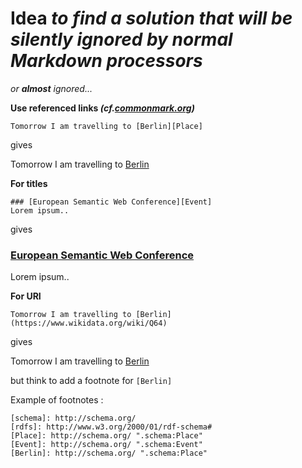 # Idea _to find a solution that will be silently ignored by normal Markdown processors_

_or **almost** ignored..._

**Use referenced links _(cf.[commonmark.org])_**

`Tomorrow I am travelling to [Berlin][Place]`

gives

Tomorrow I am travelling to [Berlin][Place]


**For titles**

    ### [European Semantic Web Conference][Event]
    Lorem ipsum..
	
gives

### [European Semantic Web Conference][Event]
Lorem ipsum..

**For URI**

    Tomorrow I am travelling to [Berlin](https://www.wikidata.org/wiki/Q64)
   
gives

Tomorrow I am travelling to [Berlin](https://www.wikidata.org/wiki/Q64)

but think to add a footnote for `[Berlin]`

Example of footnotes :

    [schema]: http://schema.org/  
    [rdfs]: http://www.w3.org/2000/01/rdf-schema#  
    [Place]: http://schema.org/ ".schema:Place"  
    [Event]: http://schema.org/ ".schema:Event"  
	[Berlin]: http://schema.org/ ".schema:Place"


[commonmark.org]: https://spec.commonmark.org/0.29/#link-reference-definitions

[schema]: http://schema.org/
[rdfs]: http://www.w3.org/2000/01/rdf-schema#
[Place]: http://schema.org/ ".schema:Place" 
[Event]: http://schema.org/ ".schema:Event" 
[Berlin]: http://schema.org/ ".schema:Place"
